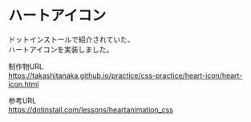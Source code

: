 # ハートアイコン

ドットインストールで紹介されていた、  
ハートアイコンを実装しました。

制作物URL  
https://takashitanaka.github.io/practice/css-practice/heart-icon/heart-icon.html

参考URL  
https://dotinstall.com/lessons/heartanimation_css
